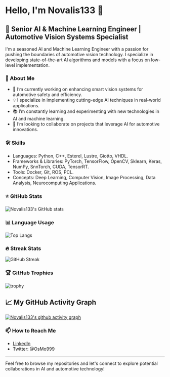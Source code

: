 # Hello, I'm Novalis133 👋

## 🚗 Senior AI & Machine Learning Engineer | Automotive Vision Systems Specialist

I'm a seasoned AI and Machine Learning Engineer with a passion for pushing the boundaries of automotive vision technology. I specialize in developing state-of-the-art AI algorithms and models with a focus on low-level implementation.

### 🌟 About Me

- 🤖 I’m currently working on enhancing smart vision systems for automotive safety and efficiency.
- 💡 I specialize in implementing cutting-edge AI techniques in real-world applications.
- 📚 I’m constantly learning and experimenting with new technologies in AI and machine learning.
- 🤝 I’m looking to collaborate on projects that leverage AI for automotive innovations.

### 🛠️ Skills

- Languages: Python, C++, Esterel, Lustre, Giotto, VHDL.
- Frameworks & Libraries: PyTorch, TensorFlow, OpenCV, Sklearn, Keras, NumPy, SnnTorch, CUDA, TensorRT.
- Tools: Docker, Git, ROS, PCL.
- Concepts: Deep Learning, Computer Vision, Image Processing, Data Analysis, Neurocomputing Applications.

### ⭐ GitHub Stats

![Novalis133's GitHub stats](https://github-readme-stats.vercel.app/api?username=Novalis133&show_icons=true&theme=radical)

### 📊 Language Usage

![Top Langs](https://github-readme-stats.vercel.app/api/top-langs/?username=Novalis133&layout=compact)

### 🔥 Streak Stats

![GitHub Streak](https://github-readme-streak-stats.herokuapp.com/?user=Novalis133)

### 🏆 GitHub Trophies

![trophy](https://github-profile-trophy.vercel.app/?username=Novalis133)

## 📈 My GitHub Activity Graph

[![Novalis133's github activity graph](https://github-readme-activity-graph.vercel.app/graph?username=novalis133&bg_color=fffff0&color=708090&line=24292e&point=24292e&area=true&hide_border=true)](https://github.com/novalis133/github-readme-activity-graph)

### 📫 How to Reach Me

- [LinkedIn](https://www.linkedin.com/in/osama-m-abdelaal-m-phil-5aa7ba1b3/)
- Twitter: @OsMo999

---

Feel free to browse my repositories and let's connect to explore potential collaborations in AI and automotive technology!
